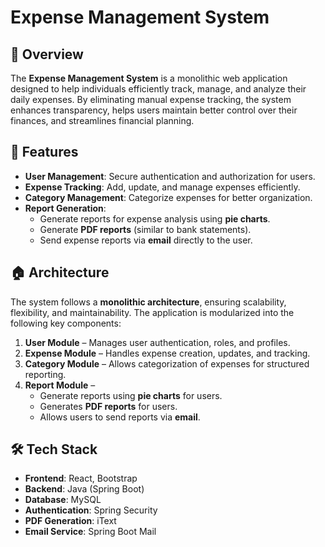 # Expense Management System  

## 📌 Overview  
The **Expense Management System** is a monolithic web application designed to help individuals efficiently track, manage, and analyze their daily expenses. By eliminating manual expense tracking, the system enhances transparency, helps users maintain better control over their finances, and streamlines financial planning.

## 🚀 Features  
- **User Management**: Secure authentication and authorization for users.  
- **Expense Tracking**: Add, update, and manage expenses efficiently.  
- **Category Management**: Categorize expenses for better organization.  
- **Report Generation**:
  - Generate reports for expense analysis using **pie charts**.
  - Generate **PDF reports** (similar to bank statements).  
  - Send expense reports via **email** directly to the user.  

## 🏠 Architecture  
The system follows a **monolithic architecture**, ensuring scalability, flexibility, and maintainability. The application is modularized into the following key components:  

1. **User Module** – Manages user authentication, roles, and profiles.  
2. **Expense Module** – Handles expense creation, updates, and tracking.  
3. **Category Module** – Allows categorization of expenses for structured reporting.  
4. **Report Module** –
   - Generate reports using **pie charts** for users.
   - Generates **PDF reports** for users.  
   - Allows users to send reports via **email**.  

## 🛠️ Tech Stack  
- **Frontend**: React, Bootstrap  
- **Backend**: Java (Spring Boot)  
- **Database**: MySQL   
- **Authentication**:  Spring Security  
- **PDF Generation**: iText  
- **Email Service**:  Spring Boot Mail  
